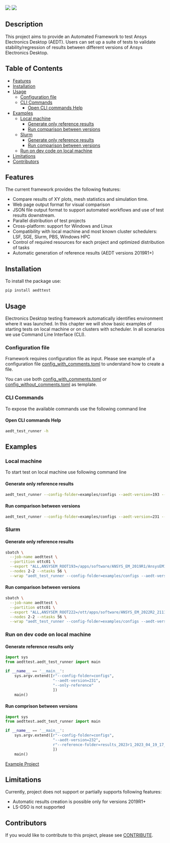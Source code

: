 [![](https://img.shields.io/pypi/v/aedttest.svg)](https://pypi.python.org/pypi/aedttest/)
[![](https://img.shields.io/pypi/pyversions/aedttest.svg)](https://pypi.python.org/pypi/aedttest/)

    
## Description
This project aims to provide an Automated Framework to test Ansys Electronics Desktop (AEDT). 
Users can set up a suite of tests to validate stability/regression of results between 
different versions of Ansys Electronics Desktop.


## Table of Contents

<!-- toc -->

- [Features](#features)
- [Installation](#installation)
- [Usage](#usage)
  * [Configuration file](#configuration-file)
  * [CLI Commands](#cli-commands)
    + [Open CLI commands Help](#open-cli-commands-help)
- [Examples](#examples)
  * [Local machine](#local-machine)
    + [Generate only reference results](#generate-only-reference-results)
    + [Run comparison between versions](#run-comparison-between-versions)
  * [Slurm](#slurm)
    + [Generate only reference results](#generate-only-reference-results-1)
    + [Run comparison between versions](#run-comparison-between-versions-1)
  * [Run on dev code on local machine](#run-on-dev-code-on-local-machine)
- [Limitations](#limitations)
- [Contributors](#contributors)

<!-- tocstop -->

## Features
The current framework provides the following features:
* Compare results of XY plots, mesh statistics and simulation time.
* Web page output format for visual comparison
* JSON file output format to support automated workflows and use of test results downstream.
* Parallel distribution of test projects
* Cross-platform: support for Windows and Linux
* Compatibility with local machine and most known cluster schedulers: 
  LSF, SGE, Slurm, PBS, Windows HPC
* Control of required resources for each project and optimized distribution of tasks
* Automatic generation of reference results (AEDT versions 2019R1+)

## Installation
To install the package use:
```bash
pip install aedttest
```

## Usage
Electronics Desktop testing framework automatically identifies environment where it was launched. In this chapter we 
will show basic examples of starting tests on local machine or on clusters with scheduler. In all scenarios we use 
Command Line Interface (CLI).

### Configuration file
Framework requires configuration file as input. Please see example of a configuration file 
[config_with_comments.toml][1] to understand how to create a file.  

You can use both [config_with_comments.toml][1] or [config_without_comments.toml][2] as template.

[1]: examples/configs/config_with_comments.toml
[2]: examples/configs/config_without_comments.toml

### CLI Commands
To expose the available commands use the following command line

#### Open CLI commands Help
```bash
aedt_test_runner -h
```

## Examples

### Local machine
To start test on local machine use following command line

#### Generate only reference results
```bash
aedt_test_runner --config-folder=examples/configs --aedt-version=193 --only-reference
```

#### Run comparison between versions
```bash
aedt_test_runner --config-folder=examples/configs --aedt-version=231 --reference-folder=reference_folder
```

### Slurm
#### Generate only reference results
```bash
sbatch \
  --job-name aedttest \
  --partition ottc01 \
  --export "ALL,ANSYSEM_ROOT193=/apps/software/ANSYS_EM_2019R1/AnsysEM19.3/Linux64,ANS_NODEPCHECK=1" \
  --nodes 2-2 --ntasks 56 \
  --wrap "aedt_test_runner --config-folder=examples/configs --aedt-version=193 --only-reference"
```

#### Run comparison between versions
```bash
sbatch \
  --job-name aedttest \
  --partition ottc01 \
  --export "ALL,ANSYSEM_ROOT222=/ott/apps/software/ANSYS_EM_2022R2_211129/v222/Linux64,ANS_NODEPCHECK=1" \
  --nodes 2-2 --ntasks 56 \
  --wrap "aedt_test_runner --config-folder=examples/configs --aedt-version=222 --reference-folder=~/reference_folder"
```

### Run on dev code on local machine
#### Generate reference results only
```python
import sys
from aedttest.aedt_test_runner import main

if __name__ == '__main__':
    sys.argv.extend([r"--config-folder=configs",
                     "--aedt-version=231",
                     "--only-reference"
                     ])
    main()

```
#### Run comprison between versions
```python
import sys
from aedttest.aedt_test_runner import main

if __name__ == '__main__':
    sys.argv.extend([r"--config-folder=configs",
                     "--aedt-version=232",
                     r"--reference-folder=results_2023r1_2023_04_19_17_37_02\reference_folder"
                     ])
    main()
```

[Example Project](examples/via_transition)

## Limitations
Currently, project does not support or partially supports following features:
* Automatic results creation is possible only for versions 2019R1+
* LS-DSO is not supported

## Contributors
If you would like to contribute to this project, please see [CONTRIBUTE](docs/CONTRIBUTE.md).
